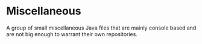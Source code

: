 # Miscellaneous
A group of small miscellaneous Java files that are mainly console based and are not big enough to warrant their own repositories.
